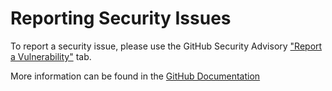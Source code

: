 # Reporting Security Issues

To report a security issue, please use the GitHub Security Advisory ["Report a Vulnerability"](https://github.com/saan800/saansoft-cqrs/security/advisories/new) tab.

More information can be found in the [GitHub Documentation](https://docs.github.com/en/code-security/security-advisories/guidance-on-reporting-and-writing-information-about-vulnerabilities/privately-reporting-a-security-vulnerability)
